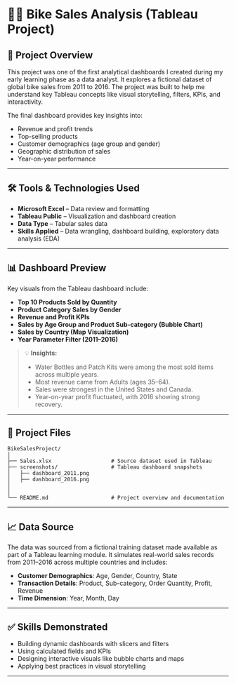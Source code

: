 
# 🚴‍♂️ Bike Sales Analysis (Tableau Project)

## 📌 Project Overview

This project was one of the first analytical dashboards I created during my early learning phase as a data analyst. It explores a fictional dataset of global bike sales from 2011 to 2016. The project was built to help me understand key Tableau concepts like visual storytelling, filters, KPIs, and interactivity.

The final dashboard provides key insights into:
- Revenue and profit trends
- Top-selling products
- Customer demographics (age group and gender)
- Geographic distribution of sales
- Year-on-year performance

---

## 🛠 Tools & Technologies Used

- **Microsoft Excel** – Data review and formatting  
- **Tableau Public** – Visualization and dashboard creation  
- **Data Type** – Tabular sales data  
- **Skills Applied** – Data wrangling, dashboard building, exploratory data analysis (EDA)

---

## 📊 Dashboard Preview

Key visuals from the Tableau dashboard include:
- **Top 10 Products Sold by Quantity**
- **Product Category Sales by Gender**
- **Revenue and Profit KPIs**
- **Sales by Age Group and Product Sub-category (Bubble Chart)**
- **Sales by Country (Map Visualization)**
- **Year Parameter Filter (2011–2016)**

> 💡 **Insights:**
> - Water Bottles and Patch Kits were among the most sold items across multiple years.
> - Most revenue came from Adults (ages 35–64).
> - Sales were strongest in the United States and Canada.
> - Year-on-year profit fluctuated, with 2016 showing strong recovery.

---

## 📂 Project Files

```
BikeSalesProject/
│
├── Sales.xlsx                   # Source dataset used in Tableau
├── screenshots/                 # Tableau dashboard snapshots
│   ├── dashboard_2011.png
│   ├── dashboard_2016.png
│   
│   
└── README.md                    # Project overview and documentation
```

---

## 📈 Data Source

The data was sourced from a fictional training dataset made available as part of a Tableau learning module. It simulates real-world sales records from 2011–2016 across multiple countries and includes:

- **Customer Demographics**: Age, Gender, Country, State  
- **Transaction Details**: Product, Sub-category, Order Quantity, Profit, Revenue  
- **Time Dimension**: Year, Month, Day

---

## ✅ Skills Demonstrated

- Building dynamic dashboards with slicers and filters
- Using calculated fields and KPIs
- Designing interactive visuals like bubble charts and maps
- Applying best practices in visual storytelling

---

